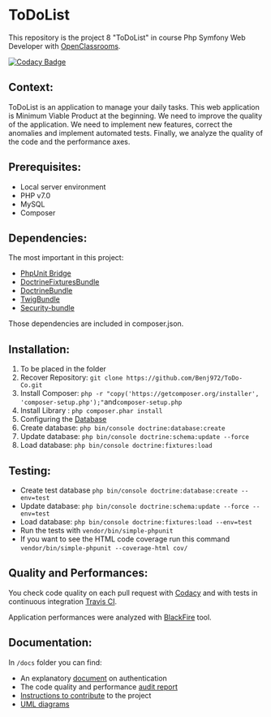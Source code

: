 ToDoList
========

This repository is the project 8 "ToDoList" in course Php Symfony Web Developer with [OpenClassrooms](https://openclassrooms.com/projects/ameliorer-un-projet-existant-1).

[![Codacy Badge](https://api.codacy.com/project/badge/Grade/0c3af8d0b23c4961a8ec290a51e81f3e)](https://www.codacy.com/app/Benj972/ToDo-Co?utm_source=github.com&amp;utm_medium=referral&amp;utm_content=Benj972/ToDo-Co&amp;utm_campaign=Badge_Grade)

Context:
--------
ToDoList is an application to manage your daily tasks. This web application is Minimum Viable Product at the beginning.
We need to improve the quality of the application. We need to implement new features, correct the anomalies and implement automated tests.
Finally, we analyze the quality of the code and the performance axes.

Prerequisites:
--------------
* Local server environment
* PHP v7.0
* MySQL
* Composer

Dependencies:
-------------
The most important in this project:
* [PhpUnit Bridge](https://github.com/symfony/phpunit-bridge)
* [DoctrineFixturesBundle](https://github.com/doctrine/DoctrineFixturesBundle)
* [DoctrineBundle](https://github.com/doctrine/DoctrineBundle)
* [TwigBundle](https://github.com/symfony/twig-bundle)
* [Security-bundle](https://github.com/symfony/security-bundle)

Those dependencies are included in composer.json.

Installation:
-------------
1. To be placed in the folder
2. Recover Repository: `git clone https://github.com/Benj972/ToDo-Co.git`
3. Install Composer: `php -r "copy('https://getcomposer.org/installer', 'composer-setup.php');"`and`composer-setup.php`
4. Install Library : `php composer.phar install`
5. Configuring the [Database](https://symfony.com/doc/current/doctrine.html)
6. Create database: `php bin/console doctrine:database:create`
7. Update database: `php bin/console doctrine:schema:update --force`
8. Load database: `php bin/console doctrine:fixtures:load`

Testing:
--------
* Create test database `php bin/console doctrine:database:create --env=test`
* Update database: `php bin/console doctrine:schema:update --force --env=test`
* Load database: `php bin/console doctrine:fixtures:load --env=test`
* Run the tests with `vendor/bin/simple-phpunit`
* If you want to see the HTML code coverage run this command `vendor/bin/simple-phpunit --coverage-html cov/`

Quality and Performances:
-------------------------
You check code quality on each pull request with [Codacy](https://www.codacy.com/) and with tests in continuous integration [Travis CI](https://travis-ci.org/).

Application performances were analyzed with [BlackFire](https://blackfire.io/) tool.

Documentation:
--------------
In `/docs` folder you can find:
* An explanatory [document](https://github.com/Benj972/ToDo-Co/blob/feature/refactoring/docs/L'authentification.pdf) on authentication
* The code quality and performance [audit report](https://github.com/Benj972/ToDo-Co/blob/feature/refactoring/docs/Audit%20de%20qualit%C3%A9.pdf)
* [Instructions to contribute](https://github.com/Benj972/ToDo-Co/blob/feature/refactoring/docs/contribution.md) to the project
* [UML diagrams](https://github.com/Benj972/ToDo-Co/tree/feature/refactoring/docs/diagrams)